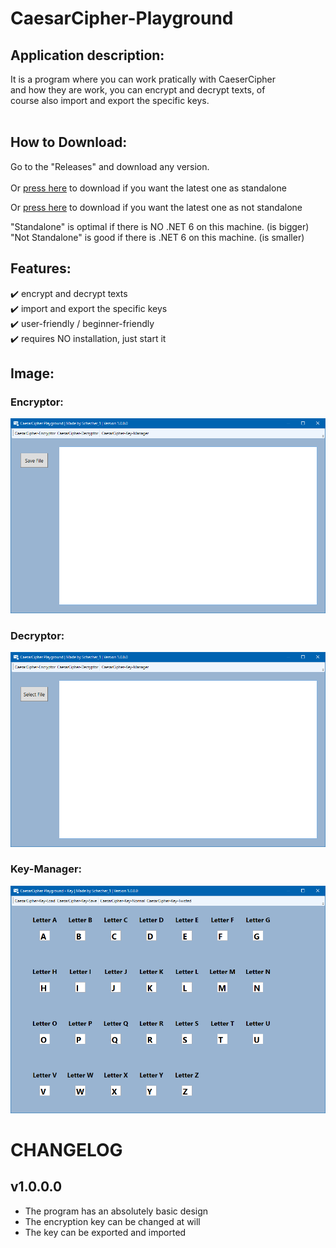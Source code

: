 # CaesarCipher-Playground


## Application description:

It is a program where you can work pratically with CaeserCipher <br/>
and how they are work, you can encrypt and decrypt texts, of <br/>
course also import and export the specific keys.<br/><br/>


## How to Download:

Go to the "Releases" and download any version.<br/><br/>
Or [press here](https://github.com/Schecher1/CaesarCipher-Playground/releases/download/CaesarCipher-Playground-Ver-1.0.0.0/CaesarCipher_Playground-Standalone.zip) to download if you want the latest one as standalone<br/>

Or [press here](https://github.com/Schecher1/CaesarCipher-Playground/releases/download/CaesarCipher-Playground-Ver-1.0.0.0/CaesarCipher_Playground-NotStandalone.zip) to download if you want the latest one as not standalone<br/>

"Standalone" is optimal if there is NO .NET 6 on this machine. (is bigger)<br/>
"Not Standalone" is good if there is .NET 6 on this machine. (is smaller)<br/>


## Features:
✔️ encrypt and decrypt texts<br/>
✔️ import and export the specific keys<br/>
✔️ user-friendly / beginner-friendly<br/>
✔️ requires NO installation, just start it<br/>

## Image:
### Encryptor:
![Encryptor](IMAGES/Version%201.0.0.0/Encryptor.PNG)

### Decryptor:
![Decryptor](IMAGES/Version%201.0.0.0/Decryptor.PNG)

### Key-Manager:
![KeyManager](IMAGES/Version%201.0.0.0/KeyManager.PNG)

# CHANGELOG
## v1.0.0.0
- The program has an absolutely basic design
- The encryption key can be changed at will
- The key can be exported and imported
